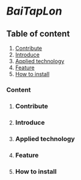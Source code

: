 # *BaiTapLon*

## Table of content
1. [Contribute](#Contribute)
2. [Introduce](#Introduce)
3. [Applied technology](#Applied_technology)
4. [Feature](#Feature)
5. [How to install](#How_to_install)

### Content
1. ### Contribute
2. ### Introduce
3. ### Applied technology
4. ### Feature
5. ### How to install
